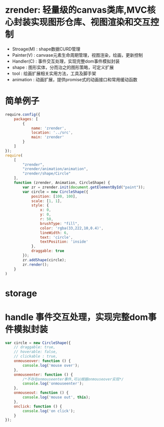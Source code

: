 # zrender: 轻量级的canvas类库,MVC核心封装实现图形仓库、视图渲染和交互控制       
* Stroage(M) : shape数据CURD管理
* Painter(V) : canvase元素生命周期管理，视图渲染，绘画，更新控制
* Handler(C) : 事件交互处理，实现完整dom事件模拟封装
* shape : 图形实体，分而治之的图形策略，可定义扩展
* tool : 绘画扩展相关实用方法，工具及脚手架
* animation : 动画扩展，提供promise式的动画接口和常用缓动函数
# 简单例子
```javascript
require.config({
    packages: [
        {
            name: 'zrender',
            location: '../src',
            main: 'zrender'
        }
    ]
});
require(
    [
        "zrender",
        "zrender/animation/animation",
        "zrender/shape/Circle"
    ],
    function (zrender, Animation, CircleShape) {
        var zr = zrender.init(document.getElementById("paint"));
        var circle = new CircleShape({
            position: [100, 100],
            scale: [1, 1],
            style: {
                x: 0,
                y: 0,
                r: 50,
                brushType: "fill",
                color: 'rgba(33,222,10,0.4)',
                lineWidth: 6,
                text: 'circle',
                textPosition: 'inside'
            },
            draggable: true
        });
        zr.addShape(circle);
        zr.render();
    }
)

```

# storage
# handle 事件交互处理，实现完整dom事件模拟封装
```javascript
var circle = new CircleShape({
    // draggable: true,
    // hoverable: false,
    // clickable : true,
    onmouseover: function () {
        console.log('mouse over');
    },
    onmouseenter: function () {
        /*不存在onmouseenter事件,可以根据onmouseover实现*/
        console.log('onmouseenter');
    },
    onmouseout: function () {
        console.log('mouse out', this);
    },
    onclick: function () {
        console.log('on click');
    }
});
```